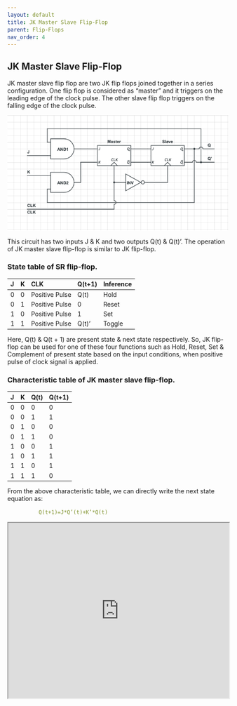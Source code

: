 ```yaml
---
layout: default
title: JK Master Slave Flip-Flop
parent: Flip-Flops
nav_order: 4
---
```


## JK Master Slave Flip-Flop

JK master slave flip flop are two JK flip flops joined together in a series configuration. One flip flop is considered as “master” and it triggers on the leading edge of the clock pulse. The other slave flip flop triggers on the falling  edge of the clock pulse.

<div style="text-align:center"><img src="../../assets/images/Master_Slave_JK_flipflop.png" /></div>

This circuit has two inputs J & K and two outputs Q(t) & Q(t)’. The operation of JK master slave flip-flop is similar to JK flip-flop. 
### State table of **SR** flip-flop.

| J      |    K    |        CLK        |   Q(t+1) |    Inference   |
|:-------|:--------|:------------------|:---------|:---------------|
|  0     |    0    |  Positive Pulse   |  Q(t)    |     Hold       |
|  0     |    1    |  Positive Pulse   |    0     |     Reset      |
|  1     |    0    |  Positive Pulse   |    1     |     Set        |
|  1     |    1    |  Positive Pulse   |  Q(t)’   |     Toggle     |

Here, Q(t) & Q(t + 1) are present state & next state respectively. So, JK flip-flop can be used for one of these four functions such as Hold, Reset, Set & Complement of present state based on the input conditions, when positive pulse of clock signal is applied.

### Characteristic table of JK master slave flip-flop.


| J      |    K    |   Q(t) |   Q(t+1) |
|:-------|:--------|:-------|:---------|
|0	|0	|0	|0|
|0	|0	|1	|1|
|0	|1	|0	|0|
|0	|1	|1	|0|
|1	|0	|0	|1|
|1	|0	|1	|1|
|1	|1	|0	|1|
|1	|1	|1	|0|

From the above characteristic table, we can directly write the next state equation as:
```yaml
          Q(t+1)=J*Q’(t)+K’*Q(t) 
```

<iframe width="100%" height="400px" src="https://circuitverse.org/simulator/embed/47534" id="projectPreview" scrolling="no" webkitAllowFullScreen mozAllowFullScreen allowFullScreen> </iframe>
